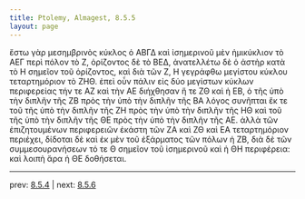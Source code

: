 ```yaml
---
title: Ptolemy, Almagest, 8.5.5
layout: page
---
```


ἔστω γὰρ μεσημβρινὸς κύκλος ὁ ΑΒΓΔ καὶ ἰσημερινοῦ μὲν ἡμικύκλιον τὸ ΑΕΓ περὶ πόλον τὸ Ζ, ὁρίζοντος δὲ τὸ ΒΕΔ, ἀνατελλέτω δὲ ὁ ἀστὴρ κατὰ τὸ Η σημεῖον τοῦ ὁρίζοντος, καὶ διὰ τῶν Ζ, Η γεγράφθω μεγίστου κύκλου τεταρτημόριον τὸ ΖΗΘ. ἐπεὶ οὖν πάλιν εἰς δύο μεγίστων κύκλων περιφερείας τήν τε ΑΖ καὶ τὴν ΑΕ διήχθησαν ἥ τε ΖΘ καὶ ἡ ΕΒ, ὁ τῆς ὑπὸ τὴν διπλῆν τῆς ΖΒ πρὸς τὴν ὑπὸ τὴν διπλῆν τῆς ΒΑ λόγος συνῆπται ἔκ τε τοῦ τῆς ὑπὸ τὴν διπλῆν τῆς ΖΗ πρὸς τὴν ὑπὸ τὴν διπλῆν τῆς ΗΘ καὶ τοῦ τῆς ὑπὸ τὴν διπλῆν τῆς ΘΕ πρὸς τὴν ὑπὸ τὴν διπλῆν τῆς ΑΕ. ἀλλὰ τῶν ἐπιζητουμένων περιφερειῶν ἑκάστη τῶν ΖΑ καὶ ΖΘ καὶ ΕΑ τεταρτημόριον περιέχει, δίδοται δὲ καὶ ἐκ μὲν τοῦ ἐξάρματος τῶν πόλων ἡ ΖΒ, διὰ δὲ τῶν συμμεσουρανήσεων τό τε Θ σημεῖον τοῦ ἰσημερινοῦ καὶ ἡ ΘΗ περιφέρεια: καὶ λοιπὴ ἄρα ἡ ΘΕ δοθήσεται. 

---

prev: [8.5.4](../8.5.4/) | next: [8.5.6](../8.5.6/)

